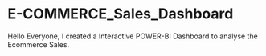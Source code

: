 # E-COMMERCE_Sales_Dashboard
Hello Everyone, I created a Interactive POWER-BI Dashboard to analyse the Ecommerce Sales.
